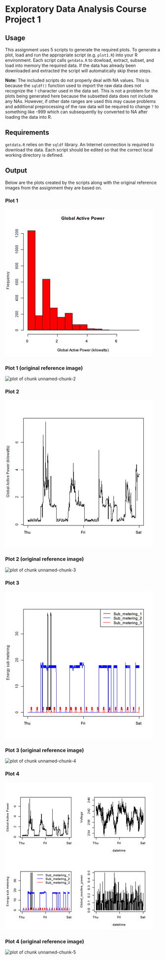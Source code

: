 # Exploratory Data Analysis Course Project 1

## Usage

This assignment uses 5 scripts to generate the required plots.  To generate a plot, load and run the appropriate script (e.g. `plot1.R`) into your R environment.  Each script calls `getdata.R` to dowload, extract, subset, and load into memory the required data.  If the data has already been downloaded and extracted the script will automatically skip these steps.

<b>Note:</b> The included scripts do not properly deal with NA values.  This is because the `sqldf()` function used to import the raw data does not recognize the `?` character used in the data set.  This is not a problem for the plots being generated here because the subsetted data does not include any NAs.  However, if other date ranges are used this may cause problems and additional preprocessing of the raw data will be required to change `?` to something like -999 which can subsequently by converted to NA after loading the data into R.  

## Requirements

`getdata.R` relies on the `sqldf` library.  An Internet connection is required to download the data.  Each script should be edited so that the correct local working directory is defined.

## Output

Below are the plots created by the scripts along with the original reference images from the assignment they are based on.

### Plot 1

![plot1](plot1.png)

### Plot 1 (original reference image)

![plot of chunk unnamed-chunk-2](figure/unnamed-chunk-2.png) 


### Plot 2

![plot2](plot2.png)

### Plot 2 (original reference image)

![plot of chunk unnamed-chunk-3](figure/unnamed-chunk-3.png) 


### Plot 3

![plot3](plot3.png)

### Plot 3 (original reference image)

![plot of chunk unnamed-chunk-4](figure/unnamed-chunk-4.png) 


### Plot 4

![plot4](plot4.png)

### Plot 4 (original reference image)

![plot of chunk unnamed-chunk-5](figure/unnamed-chunk-5.png) 

